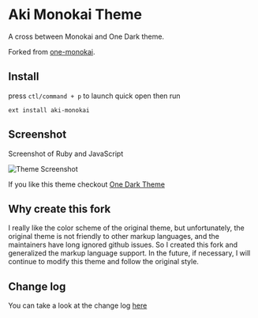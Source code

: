 # Aki Monokai Theme
A cross between Monokai and One Dark theme.

Forked from [one-monokai](https://github.com/azemoh/vscode-one-monokai).

## Install
press `ctl/command + p` to launch quick open then run
```
ext install aki-monokai
```

## Screenshot
Screenshot of Ruby and JavaScript

![Theme Screenshot](screenshot-v0.2.0.png)

If you like this theme checkout [One Dark Theme](https://marketplace.visualstudio.com/items?itemName=azemoh.theme-onedark)

## Why create this fork
I really like the color scheme of the original theme, but unfortunately, the original theme is not friendly to other markup languages, and the maintainers have long ignored github issues. So I created this fork and generalized the markup language support. In the future, if necessary, I will continue to modify this theme and follow the original style.

## Change log
You can take a look at the change log [here](https://github.com/SuiltaPico/vscode-aki-monokai/blob/master/CHANGELOG.md)
